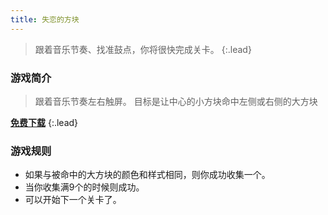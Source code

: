 ```yaml
---
title: 失恋的方块
---
```


> 跟着音乐节奏、找准鼓点，你将很快完成关卡。
{:.lead}



### 游戏简介

> 跟着音乐节奏左右触屏。
> 目标是让中心的小方块命中左侧或右侧的大方块



[**免费下载**][download]
{:.lead}

### 游戏规则

* 如果与被命中的大方块的颜色和样式相同，则你成功收集一个。
* 当你收集满9个的时候则成功。
* 可以开始下一个关卡了。



[download]: https://apps.apple.com/app/id1501007728